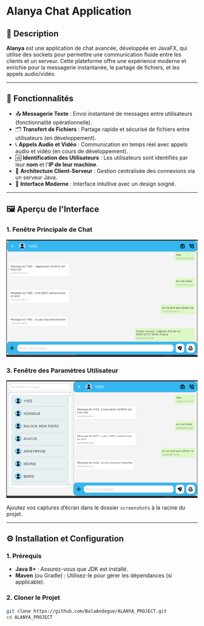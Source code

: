 # **Alanya Chat Application**

## 🚀 **Description**
**Alanya** est une application de chat avancée, développée en JavaFX, qui utilise des sockets pour permettre une communication fluide entre les clients et un serveur. Cette plateforme offre une expérience moderne et enrichie pour la messagerie instantanée, le partage de fichiers, et les appels audio/vidéo.

---

## 🌟 **Fonctionnalités**
- 📤 **Messagerie Texte** : Envoi instantané de messages entre utilisateurs (fonctionnalité opérationnelle).
- 🗂️ **Transfert de Fichiers** : Partage rapide et sécurisé de fichiers entre utilisateurs (en développement).
- 📞 **Appels Audio et Vidéo** : Communication en temps réel avec appels audio et vidéo (en cours de développement).
- 🆔 **Identification des Utilisateurs** : Les utilisateurs sont identifiés par leur **nom** et l'**IP de leur machine**.
- 🤝 **Architecture Client-Serveur** : Gestion centralisée des connexions via un serveur Java.
- 🎨 **Interface Moderne** : Interface intuitive avec un design soigné.

---

## 🖼️ **Aperçu de l'Interface**
### **1. Fenêtre Principale de Chat**
![Aperçu 3](./user_interface.png)


### **3. Fenêtre des Paramètres Utilisateur**
![Aperçu 1](./chat_interface.png)

Ajoutez vos captures d’écran dans le dossier `screenshots` à la racine du projet.

---

## ⚙️ **Installation et Configuration**

### **1. Prérequis**
- **Java 8+** : Assurez-vous que JDK est installé.
- **Maven** (ou Gradle) : Utilisez-le pour gérer les dépendances (si applicable).

### **2. Cloner le Projet**
```bash
git clone https://github.com/BalaAndegue/ALANYA_PROJECT.git
cd ALANYA_PROJECT
